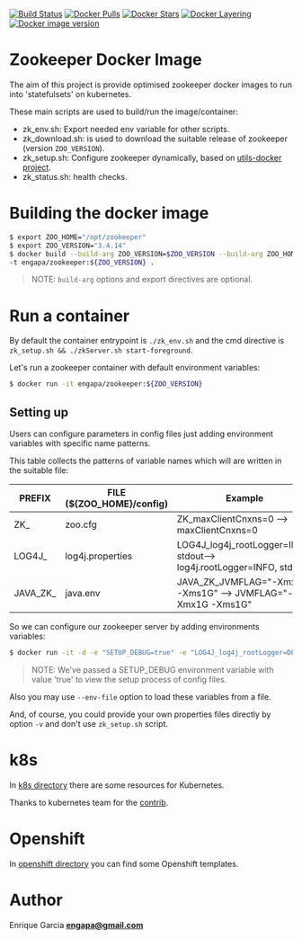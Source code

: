 [![Build Status](https://travis-ci.org/engapa/zookeeper-k8s-openshift.svg)](https://travis-ci.org/engapa/zookeeper-k8s-openshift)
[![Docker Pulls](https://img.shields.io/docker/pulls/engapa/zookeeper.svg)](https://hub.docker.com/r/engapa/zookeeper/)
[![Docker Stars](https://img.shields.io/docker/stars/engapa/zookeeper.svg)](https://hub.docker.com/r/engapa/zookeeper/)
[![Docker Layering](https://images.microbadger.com/badges/image/engapa/zookeeper.svg)](https://microbadger.com/images/engapa/zookeeper)
[![Docker image version](https://images.microbadger.com/badges/version/engapa/zookeeper.svg)](https://microbadger.com/images/engapa/zookeeper)
# Zookeeper Docker Image

The aim of this project is provide optimised zookeeper docker images to run into 'statefulsets' on kubernetes.

These main scripts are used to build/run the image/container:

* zk_env.sh: Export needed env variable for other scripts.
* zk_download.sh: is used to download the suitable release of zookeeper (version `ZOO_VERSION`).
* zk_setup.sh: Configure zookeeper dynamically, based on [utils-docker project](https://github.com/engapa/utils-docker).
* zk_status.sh: health checks.

# Building the docker image

```bash
$ export ZOO_HOME="/opt/zookeeper"
$ export ZOO_VERSION="3.4.14"
$ docker build --build-arg ZOO_VERSION=$ZOO_VERSION --build-arg ZOO_HOME=$ZOO_HOME \
-t engapa/zookeeper:${ZOO_VERSION} .
```

> NOTE: `build-arg` options and export directives are optional.

# Run a container

By default the container entrypoint is `./zk_env.sh` and the cmd directive is `zk_setup.sh && ./zkServer.sh start-foreground`.

Let's run a zookeeper container with default environment variables:

```bash
$ docker run -it engapa/zookeeper:${ZOO_VERSION}
```

## Setting up

Users can configure parameters in config files just adding environment variables with specific name patterns.

This table collects the patterns of variable names which will are written in the suitable file:

PREFIX     | FILE (${ZOO_HOME}/config) |         Example
-----------|-----------------------------|-----------------------------
ZK_        | zoo.cfg | ZK_maxClientCnxns=0 --> maxClientCnxns=0
LOG4J_     | log4j.properties |  LOG4J_log4j_rootLogger=INFO, stdout--> log4j.rootLogger=INFO, stdout
JAVA_ZK_   | java.env | JAVA_ZK_JVMFLAG="-Xmx1G -Xms1G" --> JVMFLAG="-Xmx1G -Xms1G"

So we can configure our zookeeper server by adding environments variables:

```bash
$ docker run -it -d -e "SETUP_DEBUG=true" -e "LOG4J_log4j_rootLogger=DEBUG, stdout"
```

> NOTE: We've passed a SETUP_DEBUG environment variable with value 'true' to view the setup process of config files.

Also you may use `--env-file` option to load these variables from a file.

And, of course, you could provide your own properties files directly by option `-v` and don't use `zk_setup.sh` script.

# k8s

In [k8s directory](k8s) there are some resources for Kubernetes.

Thanks to kubernetes team for the [contrib](https://github.com/kubernetes/contrib/tree/master/statefulsets/zookeeper).

# Openshift

In [openshift directory](openshift) you can find some Openshift templates.

# Author

Enrique Garcia **engapa@gmail.com**
